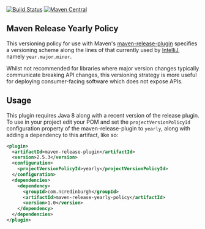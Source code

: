 [![Build Status](https://travis-ci.org/ncredinburgh/maven-release-yearly-policy.svg?branch=master)](https://travis-ci.org/ncredinburgh/maven-release-yearly-policy) [![Maven Central](https://maven-badges.herokuapp.com/maven-central/com.ncredinburgh/maven-release-yearly-policy/badge.svg)](https://maven-badges.herokuapp.com/maven-central/com.ncredinburgh/maven-release-yearly-policy)

Maven Release Yearly Policy
---------------------------

This versioning policy for use with Maven's 
[maven-release-plugin](http://maven.apache.org/maven-release/maven-release-plugin/) 
specifies a versioning scheme along the lines of that currently used 
by [IntelliJ](https://www.jetbrains.com/idea/download/previous.html), namely `year.major.minor`.  

Whilst not recommended for libraries where major version changes 
typically communicate breaking API changes, this versioning 
strategy is more useful for deploying consumer-facing software 
which does not expose APIs.

## Usage

This plugin requires Java 8 along with a recent version of the release plugin.  To use in your project edit your POM and set the `projectVersionPolicyId` configuration property of the maven-release-plugin to `yearly`, along with adding a dependency to this artifact, like so:

```xml
<plugin>
  <artifactId>maven-release-plugin</artifactId>
  <version>2.5.3</version>
  <configuration>
    <projectVersionPolicyId>yearly</projectVersionPolicyId>
  </configuration>
  <dependencies>
    <dependency>
      <groupId>com.ncredinburgh</groupId>
      <artifactId>maven-release-yearly-policy</artifactId>
      <version>1.0</version>
    </dependency>
  </dependencies>
</plugin>
```

